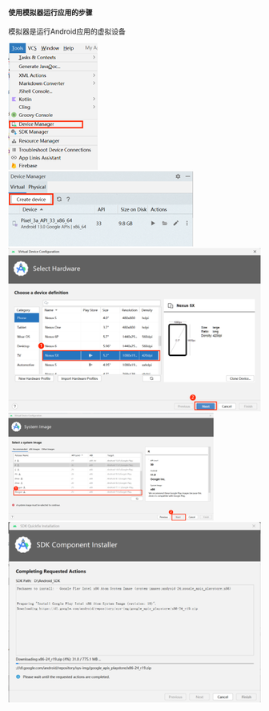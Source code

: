 #### 使用模拟器运行应用的步骤

模拟器是运行Android应用的虚拟设备

<img src="https://raw.githubusercontent.com/fograinwater/PicGo-img/master/image-20230628222935320.png" alt="image-20230628222935320" style="zoom:50%;" />



<img src="https://raw.githubusercontent.com/fograinwater/PicGo-img/master/image-20230628223013826.png" alt="image-20230628223013826" style="zoom:50%;" />



<img src="https://raw.githubusercontent.com/fograinwater/PicGo-img/master/image-20230628223045147.png" alt="image-20230628223045147" style="zoom: 50%;" />



<img src="https://raw.githubusercontent.com/fograinwater/PicGo-img/master/image-20230628223418474.png" alt="image-20230628223418474" style="zoom: 40%;" />



<img src="https://raw.githubusercontent.com/fograinwater/PicGo-img/master/image-20230628223440312.png" alt="image-20230628223440312" style="zoom: 55%;" />